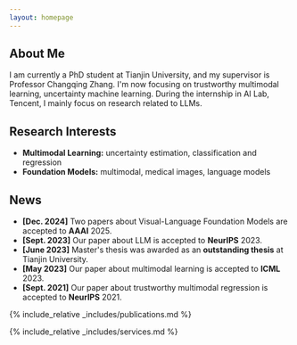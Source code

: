 ```yaml
---
layout: homepage
---
```


## About Me

I am currently a PhD student at Tianjin University, and my supervisor is Professor Changqing Zhang. I'm now focusing on trustworthy multimodal learning, uncertainty machine learning. During the internship in AI Lab, Tencent, I mainly focus on research related to LLMs.

## Research Interests

- **Multimodal Learning:** uncertainty estimation, classification and regression
- **Foundation Models:** multimodal, medical images, language models

## News
- **[Dec. 2024]** Two papers about Visual-Language Foundation Models are accepted to **AAAI** 2025.
- **[Sept. 2023]** Our paper about LLM is accepted to **NeurIPS** 2023.
- **[June 2023]** Master's thesis was awarded as an **outstanding thesis** at Tianjin University.
- **[May 2023]** Our paper about multimodal learning is accepted to **ICML** 2023.
- **[Sept. 2021]** Our paper about trustworthy multimodal regression is accepted to **NeurIPS** 2021.

{% include_relative _includes/publications.md %}

{% include_relative _includes/services.md %}
